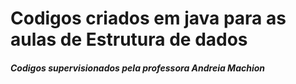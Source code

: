 # Codigos criados em java para as aulas de Estrutura de dados

##### Codigos supervisionados pela professora Andreia Machion

